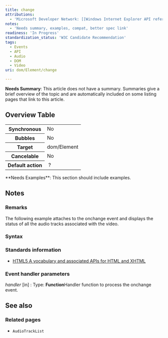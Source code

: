 ```yaml
---
title: change
attributions:
  - 'Microsoft Developer Network: [[Windows Internet Explorer API reference](http://msdn.microsoft.com/en-us/library/ie/hh828809%28v=vs.85%29.aspx) Article]'
notes:
  - 'Needs summary, examples, compat, better spec link'
readiness: 'In Progress'
standardization_status: 'W3C Candidate Recommendation'
tags:
  - Events
  - API
  - Audio
  - DOM
  - Video
uri: dom/Element/change

---
```

**Needs Summary**: This article does not have a summary. Summaries give a brief overview of the topic and are automatically included on some listing pages that link to this article.

## Overview Table

<table class="wikitable">
<tr>
<th>
Synchronous

</th>
<td>
No

</td>
</tr>
<tr>
<th>
Bubbles

</th>
<td>
No

</td>
</tr>
<tr>
<th>
Target

</th>
<td>
dom/Element

</td>
</tr>
<tr>
<th>
Cancelable

</th>
<td>
No

</td>
</tr>
<tr>
<th>
Default action

</th>
<td>
 ?

</td>
</tr>
</table>
**Needs Examples**: This section should include examples.

## Notes

### Remarks

The following example attaches to the onchange event and displays the status of all the audio tracks associated with the video.

### Syntax

### Standards information

-   [HTML5 A vocabulary and associated APIs for HTML and XHTML](http://go.microsoft.com/fwlink/p/?linkid=221374)

### Event handler parameters

*handler* [in]
:   Type: **Function**Handler function to process the onchange event.

## See also

### Related pages

-   `AudioTrackList`
